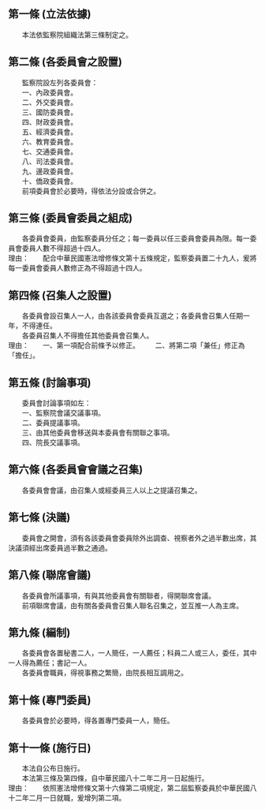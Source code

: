 第一條 (立法依據)
-----------------
　　本法依監察院組織法第三條制定之。  


第二條 (各委員會之設置)
-----------------------
　　監察院設左列各委員會：  
　　一、內政委員會。  
　　二、外交委員會。  
　　三、國防委員會。  
　　四、財政委員會。  
　　五、經濟委員會。  
　　六、教育委員會。  
　　七、交通委員會。  
　　八、司法委員會。  
　　九、邊政委員會。  
　　十、僑政委員會。  
　　前項委員會於必要時，得依法分設或合併之。  


第三條 (委員會委員之組成)
-------------------------
　　各委員會委員，由監察委員分任之；每一委員以任三委員會委員為限。每一委員會委員人數不得超過十四人。  
理由：　　配合中華民國憲法增修條文第十五條規定，監察委員置二十九人，爰將每一委員會委員人數修正為不得超過十四人。

第四條 (召集人之設置)
---------------------
　　各委員會設召集人一人，由各該委員會委員互選之；各委員會召集人任期一年，不得連任。  
　　各委員召集人不得擔任其他委員會召集人。  
理由：　　一、第一項配合前條予以修正。
　　二、將第二項「兼任」修正為「擔任」。

第五條 (討論事項)
-----------------
　　委員會討論事項如左：  
　　一、監察院會議交議事項。  
　　二、委員提議事項。  
　　三、由其他委員會移送與本委員會有關聯之事項。  
　　四、院長交議事項。  


第六條 (各委員會會議之召集)
---------------------------
　　各委員會會議，由召集人或經委員三人以上之提議召集之。  


第七條 (決議)
-------------
　　委員會之開會，須有各該委員會委員除外出調查、視察者外之過半數出席，其決議須經出席委員過半數之通過。  


第八條 (聯席會議)
-----------------
　　各委員會所議事項，有與其他委員會有關聯者，得開聯席會議。  
　　前項聯席會議，由有關各委員會召集人聯名召集之，並互推一人為主席。  


第九條 (編制)
-------------
　　各委員會各置秘書二人，一人簡任，一人薦任；科員二人或三人，委任，其中一人得為薦任；書記一人。  
　　各委員會職員，得視事務之繁簡，由院長相互調用之。  


第十條 (專門委員)
-----------------
　　各委員會於必要時，得各置專門委員一人，簡任。  


第十一條 (施行日)
-----------------
　　本法自公布日施行。  
　　本法第三條及第四條，自中華民國八十二年二月一日起施行。  
理由：　　依照憲法增修條文第十六條第二項規定，第二屆監察委員於中華民國八十二年二月一日就職，爰增列第二項。